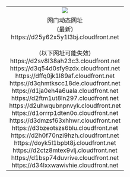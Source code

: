 ﻿<table>
  <tr></tr>
  <tr><td colspan=2 align=center><img src="https://d25y62x5y1l3bj.cloudfront.net/Up/oGate.jpg" /></td></tr>
  <tr><td colspan=2 align=center>网门动态网址<br/>(最新)
<br>https://d25y62x5y1l3bj.cloudfront.net
<br/><br/>(以下网址可能失效)
<br>https://d2sv8l38ah23c3.cloudfront.net
<br>https://d3q54d0sfy9zdx.cloudfront.net
<br>https://dffq0jk1l89af.cloudfront.net
<br>https://d3qhmtkscc18de.cloudfront.net
<br>https://d1ja0eh4a6uala.cloudfront.net
<br>https://d2ftm1ut8ln297.cloudfront.net
<br>https://d2uhwqubnpnvyk.cloudfront.net
<br>https://d1orrrp1dten0o.cloudfront.net
<br>https://d3dmzsf63xhhwr.cloudfront.net
<br>https://d3bzeotszs6blu.cloudfront.net
<br>https://d2h0f70nzi9hzh.cloudfront.net
<br>https://doyk5l1bpbt8j.cloudfront.net
<br>https://d2ctz8mtex9vlj.cloudfront.net
<br>https://d1bsp74duvrive.cloudfront.net
<br>https://d34lxxwawivhie.cloudfront.net
    </td>
  </tr>
</table>
